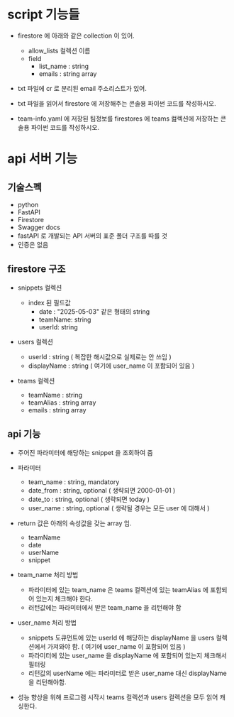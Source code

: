 # script 기능들

- firestore 에 아래와 같은 collection 이 있어.

  - allow_lists 컬렉션 이름
  - field
    - list_name : string
    - emails : string array

- txt 파일에 cr 로 분리된 email 주소리스트가 있어.

- txt 파일을 읽어서 firestore 에 저장해주는 콘솔용 파이썬 코드를 작성하시오.

- team-info.yaml 에 저장된 팀정보를 firestores 에 teams 컲렉션에 저장하는 콘솔용 파이썬 코드를 작성하시오.

# api 서버 기능

## 기술스펙

- python
- FastAPI
- Firestore
- Swagger docs
- fastAPI 로 개발되는 API 서버의 표준 폴더 구조를 따를 것
- 인증은 없음

## firestore 구조

- snippets 컬렉션

  - index 된 필드값
    - date : "2025-05-03" 같은 형태의 string
    - teamName: string
    - userId: string

- users 컬렉션

  - userId : string ( 복잡한 해시값으로 실제로는 안 쓰임 )
  - displayName : string ( 여기에 user_name 이 포함되어 있음 )

- teams 컬렉션
  - teamName : string
  - teamAlias : string array
  - emails : string array

## api 기능

- 주어진 파라미터에 해당하는 snippet 을 조회하여 줌
- 파라미터

  - team_name : string, mandatory
  - date_from : string, optional ( 생략되면 2000-01-01 )
  - date_to : string, optional ( 생략되면 today )
  - user_name : string, optional ( 생략될 경우는 모든 user 에 대해서 )

- return 값은 아래의 속성값을 갖는 array 임.

  - teamName
  - date
  - userName
  - snippet

- team_name 처리 방법

  - 파라미터에 있는 team_name 은 teams 컬렉션에 있는 teamAlias 에 포함되어 있는지 체크해야 한다.
  - 러턴값에는 파라미터에서 받은 team_name 을 리턴해야 함

- user_name 처리 방법

  - snippets 도큐먼트에 있는 userId 에 해당하는 displayName 을 users 컬렉션에서 가져와야 함. ( 여기에 user_name 이 포함되어 있음 )
  - 파라미터에 있는 user_name 을 displayName 에 포함되어 있는지 체크해서 필터링
  - 리턴값의 userName 에는 파라미터로 받은 user_name 대신 displayName 을 리턴해야함.

- 성능 향상을 위해 프로그램 시작시 teams 컬렉션과 users 컬렉션을 모두 읽어 캐싱한다.
